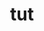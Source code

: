 ---
title: "tut"
layout: cache
categories: [package, v0.18.1]
meta: {"versions": ["2016-12-19"], "compilers": ["gcc@=7.5.0"], "oss": ["ubuntu18.04"], "platforms": ["linux"], "targets": ["x86_64"], "stacks": ["build_systems", "root"], "num_specs": 1, "num_specs_by_stack": {"build_systems": 1, "root": 1}}
spec_details: [{"hash": "rpu6grfj5khgppimsmnepddyjs27mjj5", "compiler": "gcc@=7.5.0", "versions": ["2016-12-19"], "os": "ubuntu18.04", "platform": "linux", "target": "x86_64", "variants": ["patches=4b11505"], "stacks": ["build_systems", "root"], "size": "-", "tarball": "https://binaries.spack.io/v0.18.1/build_cache/linux-ubuntu18.04-x86_64/gcc-7.5.0/tut-2016-12-19/linux-ubuntu18.04-x86_64-gcc-7.5.0-tut-2016-12-19-rpu6grfj5khgppimsmnepddyjs27mjj5.spack"}]
---